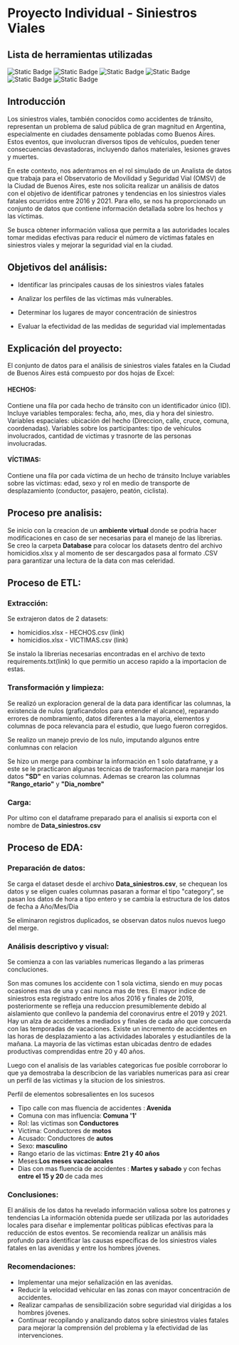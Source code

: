 # Proyecto Individual - Siniestros Viales 

## Lista de herramientas utilizadas

![Static Badge](https://img.shields.io/badge/PowerBI-gray?style=flat&logo=powerbi)
![Static Badge](https://img.shields.io/badge/Python-gray?style=flat&logo=python)
![Static Badge](https://img.shields.io/badge/-Pandas-gray?style=flat&logo=pandas)
![Static Badge](https://img.shields.io/badge/-Matplotlib-gray?style=flat&logo=matplotlib)
![Static Badge](https://img.shields.io/badge/-Seaborn-gray?style=flat&logo=seaborn)
![Static Badge](https://img.shields.io/badge/Visual_Studio_Code-gray?style=flat&logo=visual%20studio%20code&logoColor=white)

## Introducción

Los siniestros viales, también conocidos como accidentes de tránsito, representan un problema de salud pública de gran magnitud en Argentina, especialmente en ciudades densamente pobladas como Buenos Aires. Estos eventos, que involucran diversos tipos de vehículos, pueden tener consecuencias devastadoras, incluyendo daños materiales, lesiones graves y muertes. 

En este contexto, nos adentramos en el rol simulado de un Analista de datos que trabaja para el Observatorio de Movilidad y Seguridad Vial (OMSV) de la Ciudad de Buenos Aires, este nos solicita realizar un análisis de datos con el objetivo de identificar patrones y tendencias en los siniestros viales fatales ocurridos entre 2016 y 2021. Para ello, se nos ha proporcionado un conjunto de datos que contiene información detallada sobre los hechos y las víctimas.

Se busca obtener información valiosa que permita a las autoridades locales tomar medidas efectivas para reducir el número de víctimas fatales en siniestros viales y mejorar la seguridad vial en la ciudad.

## Objetivos del análisis:

- Identificar las principales causas de los siniestros viales fatales
* Analizar los perfiles de las víctimas más vulnerables.
+ Determinar los lugares de mayor concentración de siniestros
- Evaluar la efectividad de las medidas de seguridad vial implementadas

## Explicación del proyecto:

El conjunto de datos para el análisis de siniestros viales fatales en la Ciudad de Buenos Aires está compuesto por dos hojas de Excel:

#### HECHOS:

Contiene una fila por cada hecho de tránsito con un identificador único (ID).
Incluye variables temporales: fecha, año, mes, dia y hora del siniestro.
Variables espaciales: ubicación del hecho (Direccion, calle, cruce, comuna, coordenadas).
Variables sobre los participantes: tipo de vehículos involucrados, cantidad de victimas y trasnorte de las personas involucradas.

#### VÍCTIMAS:

Contiene una fila por cada víctima de un hecho de tránsito
Incluye variables sobre las víctimas: edad, sexo y rol en medio de transporte de desplazamiento (conductor, pasajero, peatón, ciclista).


## Proceso pre analisis:

Se inicio con la creacion de un <b>ambiente virtual</b> donde se podria hacer modificaciones en caso de ser necesarias para el manejo de las librerias. Se creo la carpeta <b>Database</b> para colocar los datasets dentro del archivo homicidios.xlsx y al momento de ser descargados pasa al formato .CSV para garantizar una lectura de la data con mas celeridad. 

## Proceso de ETL:
### Extracción:

Se extrajeron datos de 2 datasets:
- homicidios.xlsx - HECHOS.csv (link)
- homicidios.xlsx - VICTIMAS.csv (link)

Se instalo la librerias necesarias encontradas en el archivo de texto requirements.txt(link) lo que permitio un acceso rapido a la importacion de estas.

### Transformación y limpieza:

Se realizó un exploracion general de la data para identificar las columnas, la existencia de nulos (graficandolos para entender el alcance), reparando errores de nombramiento, datos diferentes a la mayoria, elementos y columnas de poca relevancia para el estudio, que luego fueron corregidos.

Se realizo un manejo previo de los nulo, imputando algunos entre conlumnas con relacion 

Se hizo un merge para combinar la información en 1 solo dataframe, y a este se le practicaron algunas tecnicas de trasformacion para manejar los datos <b>"SD"</b> en varias columnas. Ademas se crearon las columnas <b>"Rango_etario"</b> y <b>"Dia_nombre"</b>

### Carga:

Por ultimo con el dataframe preparado para el analisis si exporta con el nombre de <b>Data_siniestros.csv</b>

## Proceso de EDA:

### Preparación de datos:

Se carga el dataset desde el archivo <b>Data_siniestros.csv</b>, se chequean los datos y se eligen cuales columnas pasaran a formar el tipo "category", se pasan los datos de hora a tipo entero y se cambia la estructura de los datos de fecha a Año/Mes/Dia  

Se eliminaron registros duplicados, se observan datos nulos nuevos luego del merge.

### Análisis descriptivo y visual:

Se comienza a con las variables numericas llegando a las primeras concluciones.

Son mas comunes los accidente con 1 sola victima, siendo en muy pocas ocasiones mas de una y casi nunca mas de tres. El mayor indice de siniestros esta registrado entre los años 2016 y finales de 2019, posteriormente se refleja una reduccion presumiblemente debido al aislamiento que conllevo la pandemia del coronavirus entre el 2019 y 2021. Hay un alza de accidentes a mediados y finales de cada año que concuerda con las temporadas de vacaciones. Existe un incremento de accidentes en las horas de desplazamiento a las actividades laborales y estudiantiles de la mañana. La mayoria de las victimas estan ubicadas dentro de edades productivas comprendidas entre 20 y 40 años. 

Luego con el analisis de las variables categoricas fue posible corroborar lo que ya demostraba la describcion de las variables numericas para asi crear un perfil de las victimas y la situcion de los siniestros.

Perfil de elementos sobresalientes en los sucesos 

  * Tipo calle con mas fluencia de accidentes :<b> Avenida </b> 
  * Comuna con mas influencia:<b> Comuna '1'</b>
  * Rol: las victimas son <b>Conductores</b>
  * Victima: Conductores de <b>motos</b>
  * Acusado: Conductores de <b>autos</b>
  * Sexo: <b>masculino</b>
  * Rango etario de las victimas: <b>Entre 21 y 40 años</b>
  * Meses:<b>Los meses vacacionales </b>
  * Dias con mas fluencia de accidentes : <b>Martes y sabado</b> y con fechas <b> entre el 15 y 20 </b> de cada mes  

### Conclusiones:

El análisis de los datos ha revelado información valiosa sobre los patrones y tendencias La información obtenida puede ser utilizada por las autoridades locales para diseñar e implementar políticas públicas efectivas para la reducción de estos eventos.
Se recomienda realizar un análisis más profundo para identificar las causas específicas de los siniestros viales fatales en las avenidas y entre los hombres jóvenes.

### Recomendaciones:

- Implementar una mejor señalización en las avenidas.
- Reducir la velocidad vehicular en las zonas con mayor concentración de accidentes.
- Realizar campañas de sensibilización sobre seguridad vial dirigidas a los hombres jóvenes.
- Continuar recopilando y analizando datos sobre siniestros viales fatales para mejorar la comprensión del problema y la efectividad de las intervenciones.

